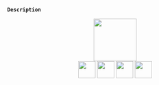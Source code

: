 **`Description`**
  <div id="header" align="center">
    <img src="https://media.giphy.com/media/gjrYDwbjnK8x36xZIO/giphy.gif" width="100" />
  </div>
  <div align="center">
   <div align="center" >
    <img src="[https://media.giphy.com/media/SvFocn0wNMx0iv2rYz/giphy.gif](https://media.giphy.com/media/SvFocn0wNMx0iv2rYz/giphy.gif)" width="40" />
    <img src="https://media.giphy.com/media/SS8CV2rQdlYNLtBCiF/giphy.gif" width="40" />
    <img src="https://media.giphy.com/media/UWt0rhp21JgLwoeFQP/giphy.gif" width="40" />
    <img src="https://media.giphy.com/media/du3J3cXyzhj75IOgvA/giphy.gif" width="40" />
    </div>
  </div>


<!-- <img src="" width="100" /> -->
